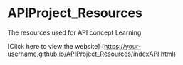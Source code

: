 # APIProject_Resources
The resources used for API concept Learning 

[Click here to view the website]
(https://your-username.github.io/APIProject_Resources/indexAPI.html)
